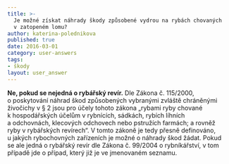 ```yaml
---
title: >-
  Je možné získat náhrady škody způsobené vydrou na rybách chovaných
  v zatopeném lomu?
author: katerina-polednikova
published: true
date: 2016-03-01
category: user-answers
tags:
- škody
layout: user_answer
---
```

**Ne, pokud se nejedná o rybářský revír.** Dle Zákona č. 115/2000,
o poskytování náhrad škod způsobených vybranými zvláště chráněnými
živočichy v § 2 jsou pro účely tohoto zákona „rybami ryby chované
k hospodářských účelům v rybnících, sádkách, rybích líhních
a odchovnách, klecových odchovech nebo pstružích farmách; a rovněž ryby
v rybářských revírech“. V tomto zákoně je tedy přesně definováno,
u jakých rybochovných zařízeních je možné o náhrady škod žádat. Pokud se
ale jedná o rybářský revír dle Zákona č. 99/2004 o rybníkářství, v tom
případě jde o případ, který již je ve jmenovaném seznamu.
